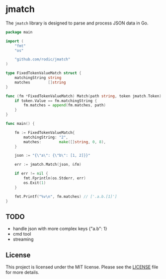 # jmatch

The `jmatch` library is designed to parse and process JSON data in Go.

```go
package main

import (
	"fmt"
	"os"

	"github.com/rodic/jmatch"
)

type FixedTokenValueMatch struct {
	matchingString string
	matches        []string
}

func (fm *FixedTokenValueMatch) Match(path string, token jmatch.Token) {
	if token.Value == fm.matchingString {
		fm.matches = append(fm.matches, path)
	}
}

func main() {

	fm := FixedTokenValueMatch{
		matchingString: "2",
		matches:        make([]string, 0, 8),
	}

	json := "{\"a\": {\"b\": [1, 2]}}"

	err := jmatch.Match(json, &fm)

	if err != nil {
		fmt.Fprintln(os.Stderr, err)
		os.Exit(1)
	}

	fmt.Printf("%v\n", fm.matches) // ['.a.b.[1]']
}

```

## TODO

- handle json with more complex keys {"a.b": 1}
- cmd tool
- streaming

## License

This project is licensed under the MIT license. Please see the [LICENSE](LICENSE) file for more details.
